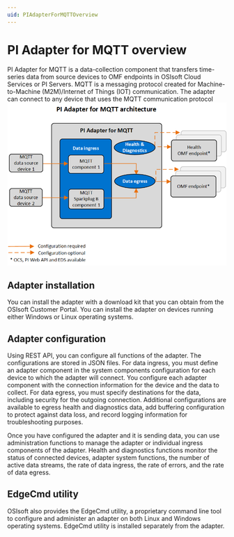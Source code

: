 ```yaml
---
uid: PIAdapterForMQTTOverview
---
```


# PI Adapter for MQTT overview

PI Adapter for MQTT is a data-collection component that transfers time-series data from source devices to OMF endpoints in OSIsoft Cloud Services or PI Servers. MQTT is a messaging protocol created for Machine-to-Machine (M2M)/Internet of Things (IOT) communication. The adapter can connect to any device that uses the MQTT communication protocol
![PI Adapter for MQTT architecture](V1/images/pi-adapter-for-mqtt-architecture-diagram.png)

## Adapter installation

You can install the adapter with a download kit that you can obtain from the OSIsoft Customer Portal. You can install the adapter on devices running either Windows or Linux operating systems.

## Adapter configuration

Using REST API, you can configure all functions of the adapter. The configurations are stored in JSON files. For data ingress, you must define an adapter component in the system components configuration for each device to which the adapter will connect. You configure each adapter component with the connection information for the device and the data to collect. For data egress, you must specify destinations for the data, including security for the outgoing connection. Additional configurations are available to egress health and diagnostics data, add buffering configuration to protect against data loss, and record logging information for troubleshooting purposes.

Once you have configured the adapter and it is sending data, you can use administration functions to manage the adapter or individual ingress components of the adapter. Health and diagnostics functions monitor the status of connected devices, adapter system functions, the number of active data streams, the rate of data ingress, the rate of errors, and the rate of data egress.

## EdgeCmd utility

OSIsoft also provides the EdgeCmd utility, a proprietary command line tool to configure and administer an adapter on both Linux and Windows operating systems. EdgeCmd utility is installed separately from the adapter.
